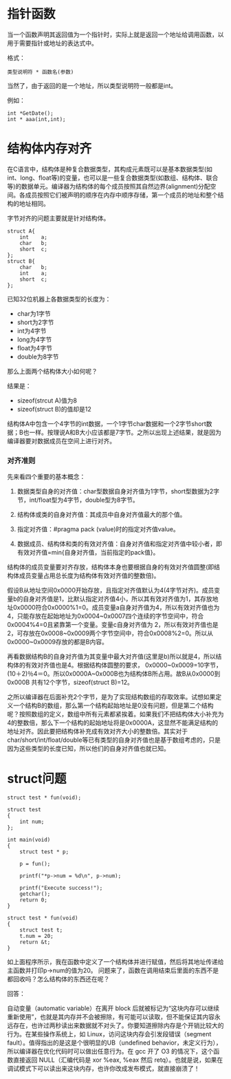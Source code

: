 # 指针函数

当一个函数声明其返回值为一个指针时，实际上就是返回一个地址给调用函数，以用于需要指针或地址的表达式中。

格式：

    类型说明符 * 函数名(参数)

当然了，由于返回的是一个地址，所以类型说明符一般都是int。

例如：

```
int *GetDate();  
int * aaa(int,int);
```

# 结构体内存对齐

在C语言中，结构体是种复合数据类型，其构成元素既可以是基本数据类型(如int、long、float等)的变量，也可以是一些复合数据类型(如数组、结构体、联合等)的数据单元。编译器为结构体的每个成员按照其自然边界(alignment)分配空间。各成员按照它们被声明的顺序在内存中顺序存储，第一个成员的地址和整个结构的地址相同。

字节对齐的问题主要就是针对结构体。


```
struct A{
    int    a;
    char   b;
    short  c;
};
struct B{
    char   b;
    int    a;
    short  c;
};
```
已知32位机器上各数据类型的长度为：

- char为1字节
- short为2字节
- int为4字节
- long为4字节
- float为4字节
- double为8字节

那么上面两个结构体大小如何呢？

结果是：

- sizeof(strcut A)值为8
- sizeof(struct B)的值却是12

结构体A中包含一个4字节的int数据，一个1字节char数据和一个2字节short数据；B也一样。按理说A和B大小应该都是7字节。之所以出现上述结果，就是因为编译器要对数据成员在空间上进行对齐。

### 对齐准则

 先来看四个重要的基本概念：

 1) 数据类型自身的对齐值：char型数据自身对齐值为1字节，short型数据为2字节，int/float型为4字节，double型为8字节。

 2) 结构体或类的自身对齐值：其成员中自身对齐值最大的那个值。

 3) 指定对齐值：#pragma pack (value)时的指定对齐值value。

 4) 数据成员、结构体和类的有效对齐值：自身对齐值和指定对齐值中较小者，即有效对齐值=min{自身对齐值，当前指定的pack值}。

 结构体的成员变量要对齐存放，结构体本身也要根据自身的有效对齐值圆整(即结构体成员变量占用总长度为结构体有效对齐值的整数倍)。

 假设B从地址空间0x0000开始存放，且指定对齐值默认为4(4字节对齐)。成员变量b的自身对齐值是1，比默认指定对齐值4小，所以其有效对齐值为1，其存放地址0x0000符合0x0000%1=0。成员变量a自身对齐值为4，所以有效对齐值也为4，只能存放在起始地址为0x0004~0x0007四个连续的字节空间中，符合0x0004%4=0且紧靠第一个变量。变量c自身对齐值为 2，所以有效对齐值也是2，可存放在0x0008~0x0009两个字节空间中，符合0x0008%2=0。所以从0x0000~0x0009存放的都是B内容。

 再看数据结构B的自身对齐值为其变量中最大对齐值(这里是b)所以就是4，所以结构体的有效对齐值也是4。根据结构体圆整的要求， 0x0000~0x0009=10字节，(10＋2)％4＝0。所以0x0000A~0x000B也为结构体B所占用。故B从0x0000到0x000B 共有12个字节，sizeof(struct B)=12。

 之所以编译器在后面补充2个字节，是为了实现结构数组的存取效率。试想如果定义一个结构B的数组，那么第一个结构起始地址是0没有问题，但是第二个结构呢？按照数组的定义，数组中所有元素都紧挨着。如果我们不把结构体大小补充为4的整数倍，那么下一个结构的起始地址将是0x0000A，这显然不能满足结构的地址对齐。因此要把结构体补充成有效对齐大小的整数倍。其实对于char/short/int/float/double等已有类型的自身对齐值也是基于数组考虑的，只是因为这些类型的长度已知，所以他们的自身对齐值也就已知。

 # struct问题

```
struct test * fun(void);

struct test
{
	int num;
};

int main(void)
{
	struct test * p;

	p = fun();

	printf("*p->num = %d\n", p->num);

	printf("Execute success!");
	getchar();
	return 0;
}

struct test * fun(void)
{
	struct test t;
	t.num = 20;
	return &t;
}
```
如上面程序所示，我在函数中定义了一个结构体并进行赋值，然后将其地址传递给主函数并打印p->num的值为20。
问题来了，函数在调用结束后里面的东西不是都回收吗？怎么结构体的东西还在呢？

回答：

自动变量（automatic variable）在离开 block 后就被标记为“这块内存可以继续重新使用”，也就是其内存并不会被擦除，有可能可以读取，但不能保证其内容永远存在，也许过两秒读出来数据就不对头了。你要知道擦除内存是个开销比较大的行为。在某些操作系统上，如 Linux，访问这块内存会引发段错误（segment fault）。值得指出的是这是个很明显的UB（undefined behavior，未定义行为），所以编译器在优化代码时可以做出任意行为。在 gcc 开了 O3 的情况下，这个函数直接返回 NULL（汇编代码是 xor %eax, %eax 然后 retq）。也就是说，如果在调试模式下可以读出来这块内存，也许你改成发布模式，就直接崩溃了！
